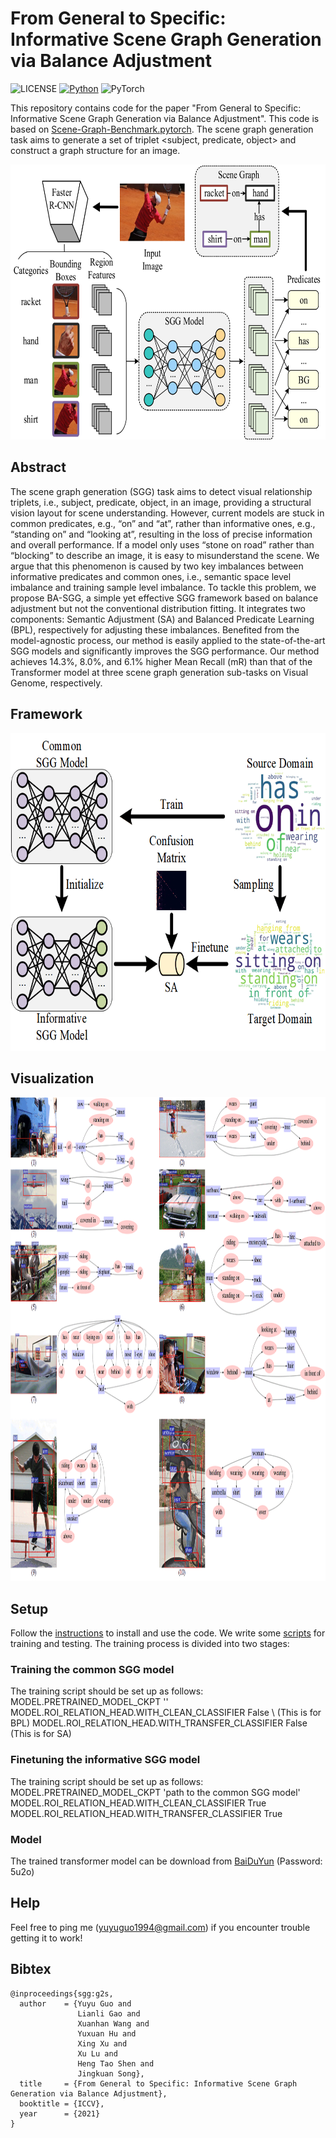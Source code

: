 # From General to Specific: Informative Scene Graph Generation via Balance Adjustment

![LICENSE](https://img.shields.io/badge/license-MIT-green)
[![Python](https://img.shields.io/badge/python-3.7-blue.svg)](https://www.python.org/)
![PyTorch](https://img.shields.io/badge/pytorch-1.2.0-%237732a8)

This repository contains code for the paper "From General to Specific: Informative Scene Graph Generation via Balance Adjustment". This code is based on [Scene-Graph-Benchmark.pytorch](https://github.com/KaihuaTang/Scene-Graph-Benchmark.pytorch). The scene graph generation task aims to generate a set of triplet <subject, predicate, object> and construct a graph structure for an image.
<div align=center><img width="672" height="440" src=demo/framework_generalSGG.png/></div>

## Abstract
The scene graph generation (SGG) task aims to detect visual relationship triplets, i.e., subject, predicate, object, in an image, providing a structural vision layout for scene understanding. However, current models are stuck in common predicates, e.g., “on” and “at”, rather than informative ones, e.g., “standing on” and “looking at”, resulting in the loss of precise information and overall performance. If a model only uses “stone on road” rather than “blocking” to describe an image, it is easy to misunderstand the scene. We argue that this phenomenon is caused by two key imbalances between informative predicates and common ones, i.e., semantic space level imbalance and training sample level imbalance. To tackle this problem, we propose BA-SGG, a simple yet effective SGG framework based on balance adjustment but not the conventional distribution fitting. It integrates two components: Semantic Adjustment (SA) and Balanced Predicate Learning (BPL), respectively for adjusting these imbalances. Benefited from the model-agnostic process, our method is easily applied to the state-of-the-art SGG models and significantly improves the SGG performance. Our method achieves 14.3%, 8.0%, and 6.1% higher Mean Recall (mR) than that of the Transformer model at three scene graph generation sub-tasks on Visual Genome, respectively. 

## Framework
<div align=center><img width="672" height="508" src=demo/framework_G2ST.png/></div>


## Visualization
<div align=center><img width="994" height="774" src=demo/vis_res_supp1.png/></div>

## Setup 
Follow the [instructions](https://github.com/KaihuaTang/Scene-Graph-Benchmark.pytorch) to install and use the code. We write some [scripts](https://github.com/ZhuGeKongKong/SSG-G2S/tree/main/scripts) for training and testing.
The training process is divided into two stages:
### Training the common SGG model
The training script should be set up as follows: \
    MODEL.PRETRAINED_MODEL_CKPT '' \
    MODEL.ROI_RELATION_HEAD.WITH_CLEAN_CLASSIFIER False \   (This is for BPL)
    MODEL.ROI_RELATION_HEAD.WITH_TRANSFER_CLASSIFIER False  (This is for SA)
### Finetuning the informative SGG model
The training script should be set up as follows: \
    MODEL.PRETRAINED_MODEL_CKPT 'path to the common SGG model' \
    MODEL.ROI_RELATION_HEAD.WITH_CLEAN_CLASSIFIER True \
    MODEL.ROI_RELATION_HEAD.WITH_TRANSFER_CLASSIFIER True  
### Model
The trained transformer model can be download from [BaiDuYun](https://pan.baidu.com/s/1vbsFDIHI57o9HxIv5BJiZA) (Password: 5u2o)

## Help

Feel free to ping me (yuyuguo1994@gmail.com) if you encounter trouble getting it to work!

## Bibtex

```
@inproceedings{sgg:g2s,
  author    = {Yuyu Guo and
               Lianli Gao and
               Xuanhan Wang and
               Yuxuan Hu and
               Xing Xu and
               Xu Lu and
               Heng Tao Shen and
               Jingkuan Song},
  title     = {From General to Specific: Informative Scene Graph Generation via Balance Adjustment},
  booktitle = {ICCV},
  year      = {2021}
}
```
